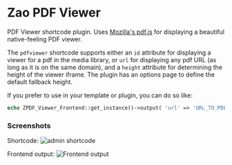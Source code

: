 # Zao PDF Viewer

PDF Viewer shortcode plugin. Uses [Mozilla's pdf.js](https://github.com/mozilla/pdf.js) for displaying a beautiful native-feeling PDF viewer.

The `pdfviewer` shortcode supports either an `id` attribute for displaying a viewer for a pdf in the media library, or `url` for displaying any pdf URL (as long as it is on the same domain), and a `height` attribute for determining the height of the viewer iframe. The plugin has an options page to define the default fallback height.

If you prefer to use in your template or plugin, you can do so like:

```php
echo ZPDF_Viewer_Frontend::get_instance()->output( 'url' => 'URL_TO_PDF.pdf' );
```

### Screenshots

Shortcode:
![admin shortcode](https://raw.githubusercontent.com/zao-web/zao-pdf-viewer/master/screenshot-1.png)

Frontend output:
![Frontend output](https://raw.githubusercontent.com/zao-web/zao-pdf-viewer/master/screenshot-2.png)

